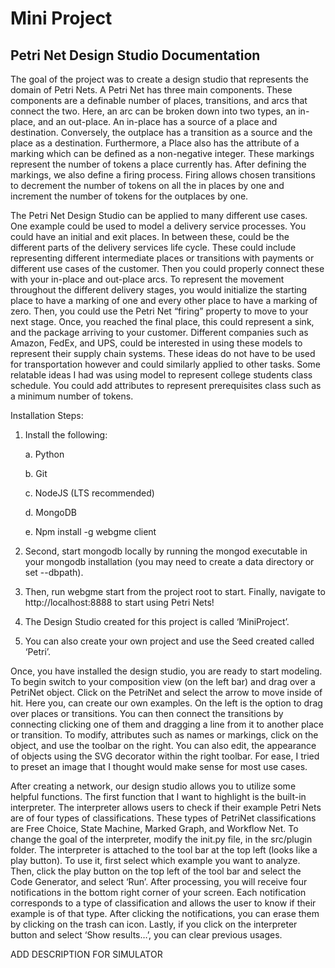 # Mini Project
## Petri Net Design Studio Documentation

The goal of the project was to create a design studio that represents the domain of Petri Nets. A Petri Net has three main components. These components are a definable number of places, transitions, and arcs that connect the two. Here, an arc can be broken down into two types, an in-place, and an out-place. An in-place has a source of a place and destination. Conversely, the outplace has a transition as a source and the place as a destination. Furthermore, a Place also has the attribute of a marking which can be defined as a non-negative integer. These markings represent the number of tokens a place currently has. After defining the markings, we also define a firing process. Firing allows chosen transitions to decrement the number of tokens on all the in places by one and increment the number of tokens for the outplaces by one. 

The Petri Net Design Studio can be applied to many different use cases. One example could be used to model a delivery service processes. You could have an initial and exit places. In between these, could be the different parts of the delivery services life cycle. These could include representing different intermediate places or transitions with payments or different use cases of the customer. Then you could properly connect these with your in-place and out-place arcs.  To represent the movement throughout the different delivery stages, you would initialize the starting place to have a marking of one and every other place to have a marking of zero. Then, you could use the Petri Net “firing” property to move to your next stage. Once, you reached the final place, this could represent a sink, and the package arriving to your customer. Different companies such as Amazon, FedEx, and UPS, could be interested in using these models to represent their supply chain systems. These ideas do not have to be used for transportation however and could similarly applied to other tasks. Some relatable ideas I had was using model to represent college students class schedule. You could add attributes to represent prerequisites class such as a minimum number of tokens. 

Installation Steps:
1)	Install the following:

    a.	Python 

    b.	Git

    c.	NodeJS (LTS recommended)

    d.	MongoDB

    e.	Npm install -g webgme client

2)	Second, start mongodb locally by running the mongod executable in your mongodb installation (you may need to create a data directory or set --dbpath).
3)	Then, run webgme start from the project root to start. Finally, navigate to http://localhost:8888 to start using Petri Nets! 
4)	The Design Studio created for this project is called ‘MiniProject’. 
5)	You can also create your own project and use the Seed created called ‘Petri’.

Once, you have installed the design studio, you are ready to start modeling. To begin switch to your composition view (on the left bar) and drag over a PetriNet object. Click on the PetriNet and select the arrow to move inside of hit. Here you, can create our own examples. On the left is the option to drag over places or transitions. You can then connect the transitions by connecting clicking one of them and dragging a line from it to another place or transition. To modify, attributes such as names or markings, click on the object, and use the toolbar on the right. You can also edit, the appearance of objects using the SVG decorator within the right toolbar. For ease, I tried to preset an image that I thought would make sense for most use cases. 
    
After creating a network, our design studio allows you to utilize some helpful functions. The first function that I want to highlight is the built-in interpreter. The interpreter allows users to check if their example Petri Nets are of four types of classifications.  These types of PetriNet classifications are Free Choice, State Machine, Marked Graph, and Workflow Net. To change the goal of the interpreter, modify the init.py file, in the src/plugin folder. The interpreter is attached to the tool bar at the top left (looks like a play button). To use it, first select which example you want to analyze. Then, click the play button on the top left of the tool bar and select the Code Generator, and select ‘Run’. After processing, you will receive four notifications in the bottom right corner of your screen. Each notification corresponds to a type of classification and allows the user to know if their example is of that type. After clicking the notifications, you can erase them by clicking on the trash can icon. Lastly, if you click on the interpreter button and select ‘Show results…’, you can clear previous usages.  


ADD DESCRIPTION FOR SIMULATOR

